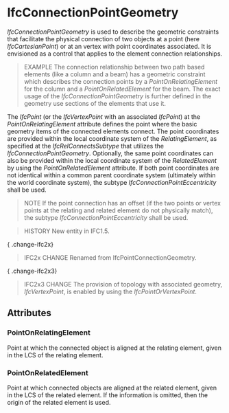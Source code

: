 # IfcConnectionPointGeometry

_IfcConnectionPointGeometry_ is used to describe the geometric constraints that facilitate the physical connection of two objects at a point (here _IfcCartesianPoint_) or at an vertex with point coordinates associated. It is envisioned as a control that applies to the element connection relationships.

> EXAMPLE  The connection relationship between two path based elements (like a column and a beam) has a geometric constraint which describes the connection points by a _PointOnRelatingElement_ for the column and a _PointOnRelatedElement_ for the beam. The exact usage of the _IfcConnectionPointGeometry_ is further defined in the geometry use sections of the elements that use it.

The _IfcPoint_ (or the _IfcVertexPoint_ with an associated _IfcPoint_) at the _PointOnRelatingElement_ attribute defines the point where the basic geometry items of the connected elements connect. The point coordinates are provided within the local coordinate system of the _RelatingElement_, as specified at the _IfcRelConnectsSubtype_ that utilizes the _IfcConnectionPointGeometry_. Optionally, the same point coordinates can also be provided within the local coordinate system of the _RelatedElement_ by using the _PointOnRelatedElement_ attribute. If both point coordinates are not identical within a common parent coordinate system (ultimately within the world coordinate system), the subtype _IfcConnectionPointEccentricity_ shall be used.

> NOTE  If the point connection has an offset (if the two points or vertex points at the relating and related element do not physically match), the subtype _IfcConnectionPointEccentricity_ shall be used.

> HISTORY  New entity in IFC1.5.

{ .change-ifc2x}
> IFC2x CHANGE  Renamed from IfcPointConnectionGeometry.

{ .change-ifc2x3}
> IFC2x3 CHANGE  The provision of topology with associated geometry, _IfcVertexPoint_, is enabled by using the _IfcPointOrVertexPoint_.

## Attributes

### PointOnRelatingElement
Point at which the connected object is aligned at the relating element, given in the LCS of the relating element.

### PointOnRelatedElement
Point at which connected objects are aligned at the related element, given in the LCS of the related element. If the information is omitted, then the origin of the related element is used.
